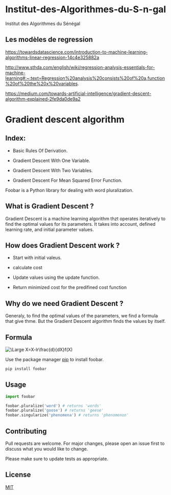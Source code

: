 # Institut-des-Algorithmes-du-S-n-gal
Institut des Algorithmes du Sénégal

## Les modèles de regression
https://towardsdatascience.com/introduction-to-machine-learning-algorithms-linear-regression-14c4e325882a

http://www.sthda.com/english/wiki/regression-analysis-essentials-for-machine-learning#:~:text=Regression%20analysis%20consists%20of%20a,function%20of%20the%20x%20variables.


https://medium.com/towards-artificial-intelligence/gradient-descent-algorithm-explained-2fe9da0de9a2

# Gradient descent algorithm

## Index:

- Basic Rules Of Derivation.

- Gradient Descent With One Variable.

- Gradient Descent With Two Variables.

- Gradient Descent For Mean Squared Error Function.

Foobar is a Python library for dealing with word pluralization.

## What is Gradient Descent ? 

Gradient Descent is a machine learning algorithm thzt operates iteratively to find the optimal values for its parameters. It takes into account, defined learning rate, and initial parameter values.

## How does Gradient Descent work ?

- Start with initial valeus.

- calculate cost

- Update values using the update function.

- Return minimized cost for the predifined cost function

## Why do we need Gradient Descent ?

Generaly, to find the optimal values of the parameters, we find a formula that give thme. But the Gradient Descent algorithm finds the values by itself.

## Formula 

<img src="https://latex.codecogs.com/svg.latex?\Large&space;X=X-lr\frac{d}{dX}f(X)" title="\Large X=X-lr\frac{d}{dX}f(X)" />

Use the package manager [pip](https://pip.pypa.io/en/stable/) to install foobar.

```bash
pip install foobar
```

## Usage

```python
import foobar

foobar.pluralize('word') # returns 'words'
foobar.pluralize('goose') # returns 'geese'
foobar.singularize('phenomena') # returns 'phenomenon'
```

## Contributing
Pull requests are welcome. For major changes, please open an issue first to discuss what you would like to change.

Please make sure to update tests as appropriate.

## License
[MIT](https://choosealicense.com/licenses/mit/)
